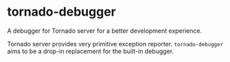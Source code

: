 # tornado-debugger

A debugger for Tornado server for a better development experience.

Tornado server provides very primitive exception reporter. `tornado-debugger` aims to
be a drop-in replacement for the built-in debugger.
